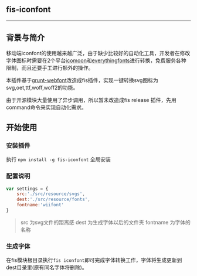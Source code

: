 ## fis-iconfont

---


## 背景与简介

移动端iconfont的使用越来越广泛，由于缺少比较好的自动化工具，开发者在修改字体图标时需要在2个平台[icomoon](https://icomoon.io/app/)和[everythingfonts](https://everythingfonts.com/)进行转换，免费服务各种限制，而且还要手工进行额外的操作。

本插件基于[grunt-webfont](https://github.com/sapegin/grunt-webfont)改造成fis插件，实现一键转换svg图标为svg,oet,ttf,woff,woff2的功能。

由于开源模块大量使用了异步调用，所以暂未改造成fis release 插件，先用command命令来实现自动化需求。

## 开始使用

### 安装插件

执行 `npm install -g fis-iconfont` 全局安装

### 配置说明

```javascript
var settings = {
    src:'./src/resource/svgs',
    dest:'./src/resource/fonts',
    fontname:'wiifont'
}
```
> src 为svg文件的距离感
> dest 为生成字体以后的文件夹
> fontname 为字体的名称

### 生成字体

在fis模块根目录执行`fis iconfont`即可完成字体转换工作，字体将生成更新到dest目录里(原有同名字体将删除)。





